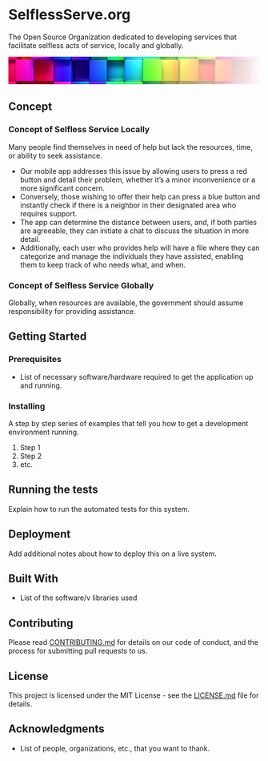 # SelflessServe.org

The Open Source Organization dedicated to developing services that facilitate selfless acts of service, locally and globally.

![logo](public/images/logo.png)

## Concept
### Concept of Selfless Service Locally
Many people find themselves in need of help but lack the resources, time, or ability to seek assistance.
- Our mobile app addresses this issue by allowing users to press a red button and detail their problem, whether it’s a minor inconvenience or a more significant concern.
- Conversely, those wishing to offer their help can press a blue button and instantly check if there is a neighbor in their designated area who requires support.
- The app can determine the distance between users, and, if both parties are agreeable, they can initiate a chat to discuss the situation in more detail.
- Additionally, each user who provides help will have a file where they can categorize and manage the individuals they have assisted, enabling them to keep track of who needs what, and when.

### Concept of Selfless Service Globally
Globally, when resources are available, the government should assume responsibility for providing assistance.

## Getting Started

### Prerequisites

- List of necessary software/hardware required to get the application up and running.

### Installing

A step by step series of examples that tell you how to get a development environment running.

1. Step 1
2. Step 2
3. etc.

## Running the tests

Explain how to run the automated tests for this system.

## Deployment

Add additional notes about how to deploy this on a live system.

## Built With

- List of the software/v libraries used

## Contributing

Please read [CONTRIBUTING.md](CONTRIBUTING.md) for details on our code of conduct, and the process for submitting pull requests to us.

## License

This project is licensed under the MIT License - see the [LICENSE.md](LICENSE.md) file for details.

## Acknowledgments

- List of people, organizations, etc., that you want to thank.

